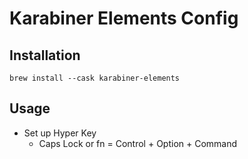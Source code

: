 # Karabiner Elements Config

## Installation

```
brew install --cask karabiner-elements
```

## Usage

- Set up Hyper Key
  - Caps Lock or fn = Control + Option + Command
